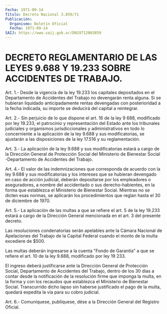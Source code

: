 ```yaml
---
Fecha: 1971-09-14
Título: Decreto Nacional 3.859/71
Publicación:
  Organismo: Boletín Oficial
  Fecha: 1971-09-14
SAIJ: https://www.saij.gob.ar/DN19712003859
---
```

# DECRETO REGLAMENTARIO DE LAS LEYES 9.688 Y 19.233 SOBRE ACCIDENTES DE TRABAJO.

<a id="1"></a>
Art.  1.-  Desde  la  vigencia  de la ley 19.233 los capitales depositados  en  el  Departamento  de  Accidentes  del  Trabajo  no devengarán renta alguna. Si se hubieran  liquidado  anticipadamente rentas  devengadas  con  posterioridad  a  la  fecha  indicada,  su importe se deducirá del capital a reintegrar.

<a id="2"></a>
Art. 2.- Sin perjuicio de lo que dispone el art. 16 de la ley 9 688,  modificado por ley 19.233, el patrocinio y representación del Estado ante los tribunales judiciales y organismos jurisdiccionales  y  administrativos  en  todo lo concerniente a la aplicación  de la ley 9.688 y sus modificatorias,  se  ajustarán  a las disposiciones de la ley 17.516 y su reglamentación.

<a id="3"></a>
Art.  3.-  La  aplicación de la ley 9.688 y sus modificatorias estará a cargo de la  Dirección  General  de  Protección Social del Ministerio  de  Bienestar  Social -Departamento de  Accidentes  del Trabajo.

<a id="4"></a>
Art.  4.-  El  valor de las indemnizaciones que corresponda de acuerdo con la ley 9.688  y  sus modificatorias y los intereses que se  hubieran  devengado  en  caso    de  acción  judicial,  deberán depositarse  por  los  empleadores  o aseguradores,  a  nombre  del accidentado o sus derecho-habientes,  en la forma que establezca el Ministerio de Bienestar Social. Mientras  no se dicten esas normas, se  aplicarán  los  procedimientos  que  reglan   hasta  el  30  de diciembre de 1970.

<a id="5"></a>
Art. 5.- La aplicación de las multas a que se refiere el art. 5 de la  ley 19.233 estará a cargo de la Dirección General mencionada en el art. 3 del presente decreto.

Las resoluciones  condenatorias  serán  apelables  ante  la  Cámara Nacional  de  Apelaciones  del Trabajo de la Capital Federal cuando el monto de la multa excediere de $500.

Las multas deberán ingresarse  a  la  cuenta  "Fondo de Garantía" a que se refiere el art. 10 de la ley 9.688, modificado  por  ley  19 233.

El  ingreso  deberá  justificarse  ante  la  Dirección  General  de Protección  Social,  Departamento de Accidentes del Trabajo, dentro de los 30 días a contar  desde  la  notificación  de  la resolución firme  que  imponga  la  multa, en la forma y con los recaudos  que establezca el Ministerio de  Bienestar  Social.  Transcurrido dicho lapso  sin  haberse  justificado  el  pago  de  la  multa,  quedará expedita la vía para su cobro judicial.

<a id="6"></a>
Art.  6.- Comuníquese, publíquese, dése a la Dirección General del Registro Oficial.